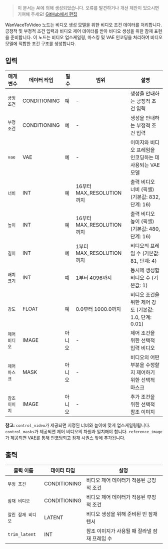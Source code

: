 > 이 문서는 AI에 의해 생성되었습니다. 오류를 발견하거나 개선 제안이 있으시면 기여해 주세요! [GitHub에서 편집](https://github.com/Comfy-Org/embedded-docs/blob/main/comfyui_embedded_docs/docs/WanVaceToVideo/ko.md)

WanVaceToVideo 노드는 비디오 생성 모델을 위한 비디오 조건 데이터를 처리합니다. 긍정적 및 부정적 조건 입력과 비디오 제어 데이터를 받아 비디오 생성을 위한 잠재 표현을 준비합니다. 이 노드는 비디오 업스케일링, 마스킹 및 VAE 인코딩을 처리하여 비디오 모델에 적합한 조건 구조를 생성합니다.

## 입력

| 매개변수 | 데이터 타입 | 필수 | 범위 | 설명 |
|-----------|-----------|----------|-------|-------------|
| `긍정 조건` | CONDITIONING | 예 | - | 생성을 안내하는 긍정적 조건 입력 |
| `부정 조건` | CONDITIONING | 예 | - | 생성을 안내하는 부정적 조건 입력 |
| `vae` | VAE | 예 | - | 이미지와 비디오 프레임을 인코딩하는 데 사용되는 VAE 모델 |
| `너비` | INT | 예 | 16부터 MAX_RESOLUTION까지 | 출력 비디오 너비 (픽셀) (기본값: 832, 단계: 16) |
| `높이` | INT | 예 | 16부터 MAX_RESOLUTION까지 | 출력 비디오 높이 (픽셀) (기본값: 480, 단계: 16) |
| `길이` | INT | 예 | 1부터 MAX_RESOLUTION까지 | 비디오의 프레임 수 (기본값: 81, 단계: 4) |
| `배치 크기` | INT | 예 | 1부터 4096까지 | 동시에 생성할 비디오 수 (기본값: 1) |
| `강도` | FLOAT | 예 | 0.0부터 1000.0까지 | 비디오 조건을 위한 제어 강도 (기본값: 1.0, 단계: 0.01) |
| `제어 비디오` | IMAGE | 아니오 | - | 제어 조건을 위한 선택적 입력 비디오 |
| `제어 마스크` | MASK | 아니오 | - | 비디오의 어떤 부분을 수정할지 제어하기 위한 선택적 마스크 |
| `참조 이미지` | IMAGE | 아니오 | - | 추가 조건을 위한 선택적 참조 이미지 |

**참고:** `control_video`가 제공되면 지정된 너비와 높이에 맞게 업스케일링됩니다. `control_masks`가 제공되면 제어 비디오의 차원과 일치해야 합니다. `reference_image`가 제공되면 VAE를 통해 인코딩되고 잠재 시퀀스 앞에 추가됩니다.

## 출력

| 출력 이름 | 데이터 타입 | 설명 |
|-------------|-----------|-------------|
| `부정 조건` | CONDITIONING | 비디오 제어 데이터가 적용된 긍정적 조건 |
| `잠재 비디오` | CONDITIONING | 비디오 제어 데이터가 적용된 부정적 조건 |
| `잘린 잠재 비디오` | LATENT | 비디오 생성을 위해 준비된 빈 잠재 텐서 |
| `trim_latent` | INT | 참조 이미지가 사용될 때 잘라낼 잠재 프레임 수 |
